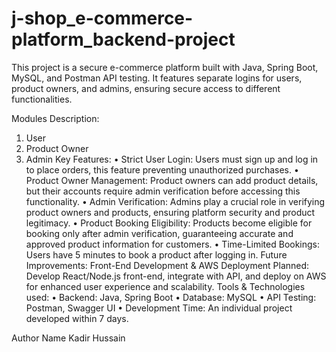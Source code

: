 # j-shop_e-commerce-platform_backend-project
This project is a secure e-commerce platform built with Java, Spring Boot, MySQL,   and Postman API testing. It features separate logins for users, product owners, and admins, ensuring secure access to different functionalities.

Modules Description:
1.	User
2.	Product Owner
3.	Admin
Key Features:
•	Strict User Login: Users must sign up and log in to place orders, this feature preventing unauthorized purchases.
•	Product Owner Management: Product owners can add product details, but their accounts require admin verification before accessing this functionality.
•	Admin Verification: Admins play a crucial role in verifying product owners and products, ensuring platform security and product legitimacy.
•	Product Booking Eligibility: Products become eligible for booking only after admin verification, guaranteeing accurate and approved product information for customers.
•	Time-Limited Bookings: Users have 5 minutes to book a product after logging in.
Future Improvements: Front-End Development & AWS Deployment
Planned: Develop React/Node.js front-end, integrate with API, and deploy on AWS for enhanced user experience and scalability.
Tools & Technologies used:
•	Backend: Java, Spring Boot
•	Database: MySQL
•	API Testing: Postman, Swagger UI
•	Development Time: An individual project developed within 7 days.

Author Name
Kadir Hussain
